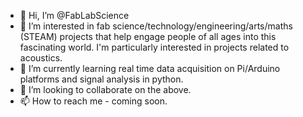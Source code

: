 - 👋 Hi, I’m @FabLabScience
- 👀 I’m interested in fab science/technology/engineering/arts/maths (STEAM) projects that help engage people of all ages into this fascinating world. I'm particularly interested in projects related to acoustics. 
- 🌱 I’m currently learning real time data acquisition on Pi/Arduino platforms and signal analysis in python.
- 💞️ I’m looking to collaborate on the above.
- 📫 How to reach me - coming soon.

<!---
FabLabScience/FabLabScience is a ✨ special ✨ repository because its `README.md` (this file) appears on your GitHub profile.
You can click the Preview link to take a look at your changes.
--->

